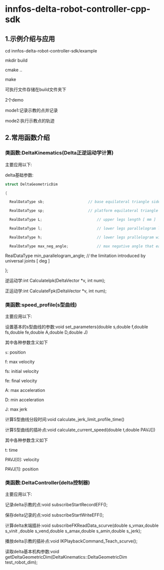 # innfos-delta-robot-controller-cpp-sdk


## 1.示例介绍与应用
cd innfos-delta-robot-controller-sdk/example

mkdir build

cmake ..

make

可执行文件存储在build文件夹下

2个demo

mode1:记录示教的点并记录

mode2:执行示教点的轨迹


## 2.常用函数介绍
### 类函数:DeltaKinematics(Delta正逆运动学计算)
主要应用以下:

delta基础参数:

```cpp
struct DeltaGeometricDim

{

  RealDataType sb;					  // base equilateral triangle side [ mm ]

  RealDataType sp;					  // platform equilateral triangle side [ mm ]

  RealDataType L;						  // upper legs length [ mm ]

  RealDataType l;						  // lower legs parallelogram length [ mm ]

  RealDataType h;						  // lower legs prallelogram width [ mm ]

  RealDataType max_neg_angle;			  // max negative angle that each arm can achive ( knee above the fixed-base plane ) [ deg ]
```

  RealDataType min_parallelogram_angle; // the limitation introduced by universal joints [ deg ]
                       	
};
             
  逆运动学:int CalculateIpk(DeltaVector *v, int num);

  正运动学:int CalculateFpk(DeltaVector *v, int num);



### 类函数:speed_profile(s型曲线)
主要应用以下:

   设置基本的s型曲线的参数:void set_parameters(double s,double f,double fs,double fe,double A,double D,double J)

   其中各种参数含义如下

   `s`:   position

   f:   max velocity

   fs:  initial velocity

   fe:  final velocity

   A:   max acceleration

   D:   min acceleration

   J:   max jerk


   计算S型曲线分段时间:void calculate_jerk_limit_profile_time()

   计算S型曲线的插补点:void calculate_current_speed(double t,double PAVJ[])

   其中各种参数含义如下

   t: time

   PAVJ[0]: velocity

   PAVJ[1]: position




### 类函数:DeltaController(delta控制器)

主要应用以下:

   记录delta示教的点:void subscribeStartRecordEFF();

   保存delta记录的点:void subscribeStartWriteEFF();

   计算delta末端插补:void subscribeFKReadData_scurve(double s_vmax,double s_vinit ,double s_vend,double s_amax,double s_amin,double s_jerk);

   播放delta示教的插补点:void IKPlaybackCommand_Teach_scurve();

   读取delta基本机构参数:void getDeltaGeometricDim(DeltaKinematics<double>::DeltaGeometricDim test_robot_dim);






